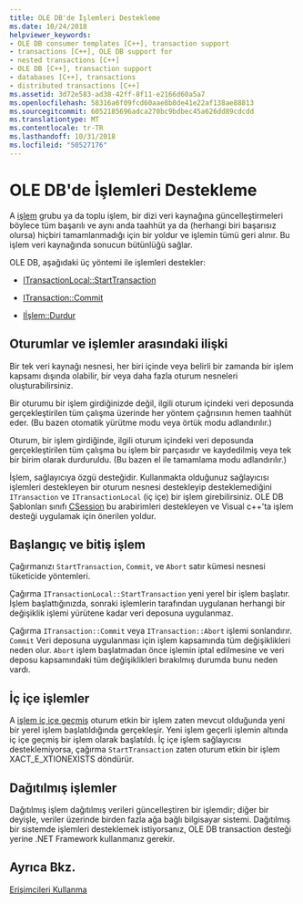 ```yaml
---
title: OLE DB'de İşlemleri Destekleme
ms.date: 10/24/2018
helpviewer_keywords:
- OLE DB consumer templates [C++], transaction support
- transactions [C++], OLE DB support for
- nested transactions [C++]
- OLE DB [C++], transaction support
- databases [C++], transactions
- distributed transactions [C++]
ms.assetid: 3d72e583-ad38-42ff-8f11-e2166d60a5a7
ms.openlocfilehash: 58316a6f09fcd60aae8b8de41e22af138ae88813
ms.sourcegitcommit: 6052185696adca270bc9bdbec45a626dd89cdcdd
ms.translationtype: MT
ms.contentlocale: tr-TR
ms.lasthandoff: 10/31/2018
ms.locfileid: "50527176"
---
```

# <a name="supporting-transactions-in-ole-db"></a>OLE DB'de İşlemleri Destekleme

A [işlem](../../data/transactions-mfc-data-access.md) grubu ya da toplu işlem, bir dizi veri kaynağına güncelleştirmeleri böylece tüm başarılı ve aynı anda taahhüt ya da (herhangi biri başarısız olursa) hiçbiri tamamlanmadığı için bir yoldur ve işlemin tümü geri alınır. Bu işlem veri kaynağında sonucun bütünlüğü sağlar.

OLE DB, aşağıdaki üç yöntemi ile işlemleri destekler:

- [ITransactionLocal::StartTransaction](/previous-versions/windows/desktop/ms709786)

- [ITransaction::Commit](/previous-versions/windows/desktop/ms713008)

- [Iİşlem::Durdur](/previous-versions/windows/desktop/ms709833)

## <a name="relationship-of-sessions-and-transactions"></a>Oturumlar ve işlemler arasındaki ilişki

Bir tek veri kaynağı nesnesi, her biri içinde veya belirli bir zamanda bir işlem kapsamı dışında olabilir, bir veya daha fazla oturum nesneleri oluşturabilirsiniz.

Bir oturumu bir işlem girdiğinizde değil, ilgili oturum içindeki veri deposunda gerçekleştirilen tüm çalışma üzerinde her yöntem çağrısının hemen taahhüt eder. (Bu bazen otomatik yürütme modu veya örtük modu adlandırılır.)

Oturum, bir işlem girdiğinde, ilgili oturum içindeki veri deposunda gerçekleştirilen tüm çalışma bu işlem bir parçasıdır ve kaydedilmiş veya tek bir birim olarak durduruldu. (Bu bazen el ile tamamlama modu adlandırılır.)

İşlem, sağlayıcıya özgü desteğidir. Kullanmakta olduğunuz sağlayıcısı işlemleri destekleyen bir oturum nesnesi destekleyip desteklemediğini `ITransaction` ve `ITransactionLocal` (iç içe) bir işlem girebilirsiniz. OLE DB Şablonları sınıfı [CSession](../../data/oledb/csession-class.md) bu arabirimleri destekleyen ve Visual c++'ta işlem desteği uygulamak için önerilen yoldur.

## <a name="starting-and-ending-the-transaction"></a>Başlangıç ve bitiş işlem

Çağırmanızı `StartTransaction`, `Commit`, ve `Abort` satır kümesi nesnesi tüketicide yöntemleri.

Çağırma `ITransactionLocal::StartTransaction` yeni yerel bir işlem başlatır. İşlem başlattığınızda, sonraki işlemlerin tarafından uygulanan herhangi bir değişiklik işlemi yürütene kadar veri deposuna uygulanmaz.

Çağırma `ITransaction::Commit` veya `ITransaction::Abort` işlemi sonlandırır. `Commit` Veri deposuna uygulanması için işlem kapsamında tüm değişiklikleri neden olur. `Abort` işlem başlatmadan önce işlemin iptal edilmesine ve veri deposu kapsamındaki tüm değişiklikleri bırakılmış durumda bunu neden vardı.

## <a name="nested-transactions"></a>İç içe işlemler

A [işlem iç içe geçmiş](/previous-versions/windows/desktop/ms716985) oturum etkin bir işlem zaten mevcut olduğunda yeni bir yerel işlem başlatıldığında gerçekleşir. Yeni işlem geçerli işlemin altında iç içe geçmiş bir işlem olarak başlatıldı. İç içe işlem sağlayıcısı desteklemiyorsa, çağırma `StartTransaction` zaten oturum etkin bir işlem XACT_E_XTIONEXISTS döndürür.

## <a name="distributed-transactions"></a>Dağıtılmış işlemler

Dağıtılmış işlem dağıtılmış verileri güncelleştiren bir işlemdir; diğer bir deyişle, veriler üzerinde birden fazla ağa bağlı bilgisayar sistemi. Dağıtılmış bir sistemde işlemleri desteklemek istiyorsanız, OLE DB transaction desteği yerine .NET Framework kullanmanız gerekir.

## <a name="see-also"></a>Ayrıca Bkz.

[Erişimcileri Kullanma](../../data/oledb/using-accessors.md)